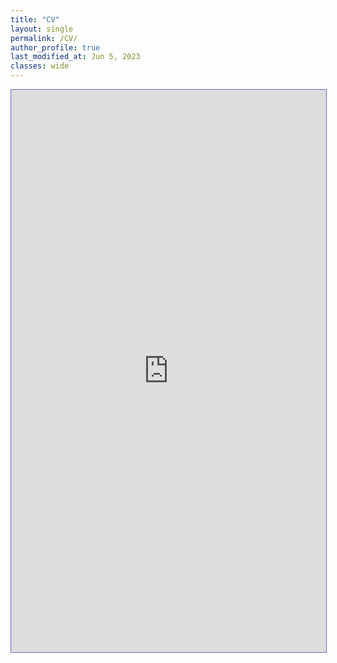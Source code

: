 ```yaml
---
title: "CV"
layout: single
permalink: /CV/
author_profile: true
last_modified_at: Jun 5, 2023
classes: wide
---
```

<section class="page__content" itemprop="text">
<iframe src="https://zi-wang.com/pub/ZIW_CV.pdf#toolbar=0" width="100%" height="900" style="border:1px solid #666CCC" frameborder="1" scrolling="auto">
</section>